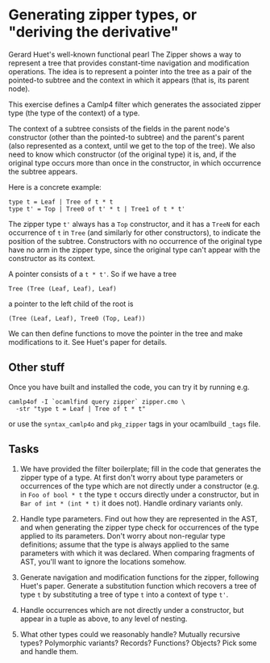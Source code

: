 # Generating zipper types, or "deriving the derivative"

Gerard Huet's well-known functional pearl The Zipper shows a way to
represent a tree that provides constant-time navigation and
modification operations. The idea is to represent a pointer into the
tree as a pair of the pointed-to subtree and the context in which it
appears (that is, its parent node).

This exercise defines a Camlp4 filter which generates the associated
zipper type (the type of the context) of a type.

The context of a subtree consists of the fields in the parent node's
constructor (other than the pointed-to subtree) and the parent's
parent (also represented as a context, until we get to the top of the
tree). We also need to know which constructor (of the original type)
it is, and, if the original type occurs more than once in the
constructor, in which occurrence the subtree appears.

Here is a concrete example:

    type t = Leaf | Tree of t * t
    type t' = Top | Tree0 of t' * t | Tree1 of t * t'

The zipper type `t'` always has a `Top` constructor, and it has a
`TreeN` for each occurrence of `t` in `Tree` (and similarly for other
constructors), to indicate the position of the subtree. Constructors
with no occurrence of the original type have no arm in the zipper
type, since the original type can't appear with the constructor as its
context.

A pointer consists of a `t * t'`. So if we have a tree

    Tree (Tree (Leaf, Leaf), Leaf)

a pointer to the left child of the root is

    (Tree (Leaf, Leaf), Tree0 (Top, Leaf))

We can then define functions to move the pointer in the tree and make
modifications to it. See Huet's paper for details.

## Other stuff

Once you have built and installed the code, you can try it by running
e.g.

    camlp4of -I `ocamlfind query zipper` zipper.cmo \
      -str "type t = Leaf | Tree of t * t"

or use the `syntax_camlp4o` and `pkg_zipper` tags in your ocamlbuild
`_tags` file.

## Tasks

 1. We have provided the filter boilerplate; fill in the code that
    generates the zipper type of a type. At first don't worry about
    type parameters or occurrences of the type which are not directly
    under a constructor (e.g. in `Foo of bool * t` the type `t` occurs
    directly under a constructor, but in `Bar of int * (int * t)` it
    does not). Handle ordinary variants only.

 2. Handle type parameters. Find out how they are represented in the
    AST, and when generating the zipper type check for occurrences of
    the type applied to its parameters. Don't worry about non-regular
    type definitions; assume that the type is always applied to the
    same parameters with which it was declared. When comparing
    fragments of AST, you'll want to ignore the locations somehow.

 3. Generate navigation and modification functions for the zipper,
    following Huet's paper. Generate a substitution function which
    recovers a tree of type `t` by substituting a tree of type `t`
    into a context of type `t'`.

 4. Handle occurrences which are not directly under a constructor, but
    appear in a tuple as above, to any level of nesting.

 5. What other types could we reasonably handle? Mutually recursive
    types? Polymorphic variants? Records? Functions? Objects? Pick
    some and handle them.
